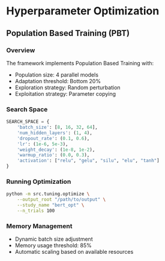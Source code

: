 # Hyperparameter Optimization

## Population Based Training (PBT)

### Overview
The framework implements Population Based Training with:
- Population size: 4 parallel models
- Adaptation threshold: Bottom 20%
- Exploration strategy: Random perturbation
- Exploitation strategy: Parameter copying

### Search Space
```python
SEARCH_SPACE = {
    'batch_size': [8, 16, 32, 64],
    'num_hidden_layers': (1, 4),
    'dropout_rate': (0.1, 0.6),
    'lr': (1e-6, 5e-3),
    'weight_decay': (1e-8, 1e-2),
    'warmup_ratio': (0.0, 0.3),
    'activation': ["relu", "gelu", "silu", "elu", "tanh"]
}
```

### Running Optimization
```bash
python -m src.tuning.optimize \
    --output_root "/path/to/output" \
    --study_name "bert_opt" \
    --n_trials 100
```

### Memory Management
- Dynamic batch size adjustment
- Memory usage threshold: 85%
- Automatic scaling based on available resources
